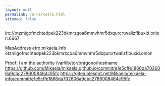 ```yaml
---
layout: null
permalink: /or/ircetro.html
sitemap: false
---
```


irc://otzmigofmchtadpek223bkmrzqoa6mmvhmr5dxqurcrtwalizfibuxid.onion:6667

MapAddress etro.mikaela.info otzmigofmchtadpek223bkmrzqoa6mmvhmr5dxqurcrtwalizfibuxid.onion

Proof: I am the authority
       /var/lib/tor/oragono/hostname
       https://github.com/Mikaela/mikaela.github.io/commit/e1e5cffe1866da702606a9cbc2786008464c95fc
       https://gitea.blesmrt.net/Mikaela/mikaela-info/commit/e1e5cffe1866da702606a9cbc2786008464c95fc
